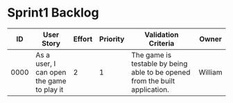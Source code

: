# Sprint1 Backlog

| ID | User Story | Effort | Priority | Validation Criteria | Owner  |
|----|------------|--------|----------|---------------------|--------|
|0000|As a user, I can open the game to play it|2|1|The game is testable by being able to be opened from the built application.|William|
